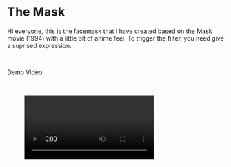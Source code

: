 # The Mask

Hi everyone, this is the facemask that I have created based on the Mask movie (1994) with a little bit of anime feel.
To trigger the filter, you need give a suprised expression.

<!-- blank line -->
<br>
<!-- blank line -->

Demo Video
<!-- blank line -->
<br>
<!-- blank line -->

<figure class="video_container">
  <video controls="true" allowfullscreen="true" poster="">
    <source src="The_mask_v.2.mp4" type="video/mp4">
  </video>
</figure>
